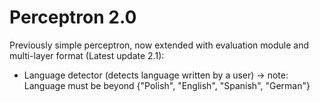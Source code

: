 # Perceptron 2.0
Previously simple perceptron, now extended with evaluation module and multi-layer format
(Latest update 2.1):
  - Language detector (detects language written by a user) -> note: Language must be beyond {"Polish", "English", "Spanish", "German"} 
